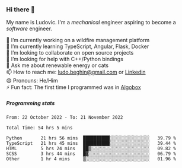 ### Hi there 👋

My name is Ludovic. I'm a *mechanical* engineer aspiring to become a *software* engineer.

 🔭 I’m currently working on a wildfire management platform<br/>
 🌱 I’m currently learning TypeScript, Angular, Flask, Docker<br/>
 👯 I’m looking to collaborate on open source projects<br/>
 🤔 I’m looking for help with C++/Python bindings<br/>
 💬 Ask me about renewable energy or cats<br/>
 📫 How to reach me: ludo.beghin@gmail.com or [Linkedin](https://www.linkedin.com/in/ludovic-beghin/)<br/>
 😄 Pronouns: He/Him<br/>
 ⚡ Fun fact: The first time I programmed was in [Algobox](https://fr.wikipedia.org/wiki/Algobox)<br/>

##### Programming stats
<!--START_SECTION:waka-->

```text
From: 22 October 2022 - To: 21 November 2022

Total Time: 54 hrs 5 mins

Python       21 hrs 56 mins  ██████████░░░░░░░░░░░░░░░   39.79 %
TypeScript   21 hrs 45 mins  ██████████░░░░░░░░░░░░░░░   39.44 %
HTML         5 hrs 24 mins   ██▒░░░░░░░░░░░░░░░░░░░░░░   09.82 %
SCSS         3 hrs 44 mins   █▓░░░░░░░░░░░░░░░░░░░░░░░   06.79 %
Other        1 hr 4 mins     ▒░░░░░░░░░░░░░░░░░░░░░░░░   01.96 %
```

<!--END_SECTION:waka-->
